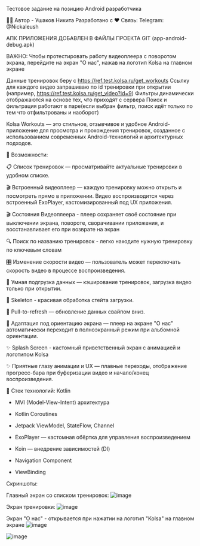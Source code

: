 Тестовое задание на позицию Android разработчика

🧑‍💻 Автор - Ушаков Никита Разработано с ❤️ Связь: Telegram: @Nickaleush

АПК ПРИЛОЖЕНИЯ ДОБАВЛЕН В ФАЙЛЫ ПРОЕКТА GIT (app-android-debug.apk)

ВАЖНО: Чтобы протестировать работу видеоплеера с поворотом экрана, перейдите на экран "О нас", нажав на логотип Kolsa на главном экране

Данные тренировок беру с https://ref.test.kolsa.ru/get_workouts
Ссылку для каждого видео запрашиваю по id тренировки при открытии (например, https://ref.test.kolsa.ru/get_video?id=9)
Фильтры динамически отображаются на основе тех, что приходят с сервера
Поиск и фильтрация работают в паре(если выбран фильтр, поиск идёт только по тем что отфильтрованы и наоборот)

Kolsa Workouts — это стильное, отзывчивое и удобное Android-приложение для просмотра и прохождения тренировок, созданное с использованием современных Android-технологий и архитектурных подходов.

🚀 Возможности:

📋 Список тренировок — просматривайте актуальные тренировки в удобном списке.

🎬 Встроенный видеоплеер — каждую тренировку можно открыть и посмотреть прямо в приложении. Видео воспроизводится через встроенный ExoPlayer, кастомизированный под UX приложения.

🎬 Состояния Видеоплеера - плеер сохраняет своё состояние при выключении экрана, повороте, сворачивании приложения, и восстанавливает его при возврате на экран

🔍 Поиск по названию тренировок - легко находите нужную тренировку по ключевым словам

🎛️ Изменение скорости видео — пользователь может переключать скорость видео в процессе воспроизведения.

🧠 Умная подгрузка данных — кэширование тренировок, загрузка видео только при открытии.

🔄 Skeleton - красивая обработка стейта загрузки.

🔄 Pull-to-refresh — обновление данных свайпом вниз.

📱 Адаптация под ориентацию экрана — плеер на экране "О нас" автоматически переходит в полноэкранный режим при альбомной ориентации.

✨ Splash Screen - кастомный приветственный экран с анимацией и логотипом Kolsa

✨ Приятные глазу анимации и UX — плавные переходы, отображение прогресс-бара при буферизации видео и начало/конец воспроизведения.


🧱 Стек технологий:
Kotlin

- MVI (Model-View-Intent) архитектура
  
- Kotlin Coroutines

- Jetpack ViewModel, StateFlow, Channel

- ExoPlayer — кастомная обёртка для управления воспроизведением

- Koin — внедрение зависимостей (DI)

- Navigation Component 

- ViewBinding

Скриншоты:

Главный экран со списком тренировок:
![image](https://github.com/user-attachments/assets/b648cced-78fa-4afa-b7e1-66c26bd23748)

Экран тренировки: 
![image](https://github.com/user-attachments/assets/439c1bef-21e2-4c56-bd38-62965cd4c002)

Экран "О нас" - открывается при нажатии на логотип "Kolsa" на главном экране
![image](https://github.com/user-attachments/assets/a98aca71-e0ab-4e80-8c31-b67f87066769)

![image](https://github.com/user-attachments/assets/7ef4826a-f85c-406e-b489-d86748f11488)


 
